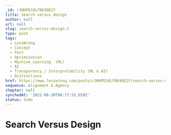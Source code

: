 ```yaml
---
_id: r3NHPD3dLFNk9QE2Y
title: Search versus design
author: null
url: null
slug: search-versus-design-1
type: post
tags:
  - LessWrong
  - Concept
  - Post
  - Optimization
  - Machine_Learning  (ML)
  - AI
  - Transparency_/ Interpretability (ML & AI)
  - Distinctions
href: https://www.lesswrong.com/posts/r3NHPD3dLFNk9QE2Y/search-versus-design-1
sequence: Alignment & Agency
chapter: null
synchedAt: '2022-08-30T08:17:52.659Z'
status: todo
---
```


# Search Versus Design
